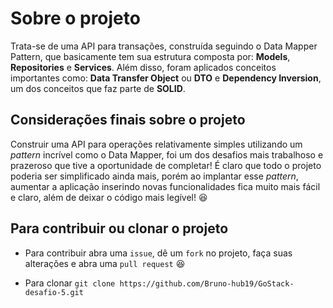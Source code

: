 # Sobre o projeto

Trata-se de uma API para transações, construída seguindo o Data Mapper Pattern, que basicamente tem sua estrutura composta por: **Models**, **Repositories** e **Services**. Além disso, foram aplicados conceitos importantes como: **Data Transfer Object** ou **DTO** e **Dependency Inversion**, um dos conceitos que faz parte de **SOLID**.

## Considerações finais sobre o projeto

Construir uma API para operações relativamente simples utilizando um _pattern_ incrível como o Data Mapper, foi um dos desafios mais trabalhoso e prazeroso que tive a oportunidade de completar! É claro que todo o projeto poderia ser simplificado ainda mais, porém ao implantar esse _pattern_, aumentar a aplicação inserindo novas funcionalidades fica muito mais fácil e claro, além de deixar o código mais legível! :satisfied:

## Para contribuir ou clonar o projeto

- Para contribuir abra uma `issue`, dê um `fork` no projeto, faça suas alterações e abra uma `pull request` :satisfied:

- Para clonar `git clone https://github.com/Bruno-hub19/GoStack-desafio-5.git`
